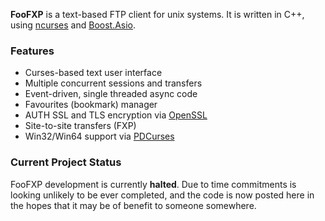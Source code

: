 **FooFXP** is a text-based FTP client for unix systems. It is written in C++, using [ncurses](http://www.gnu.org/software/ncurses/) and [Boost.Asio](www.boost.org/libs/asio/).

### Features

* Curses-based text user interface
* Multiple concurrent sessions and transfers
* Event-driven, single threaded async code
* Favourites (bookmark) manager
* AUTH SSL and TLS encryption via [OpenSSL](http://www.openssl.org/)
* Site-to-site transfers (FXP)
* Win32/Win64 support via [PDCurses](http://gnuwin32.sourceforge.net/packages/pdcurses.htm)

### Current Project Status

FooFXP development is currently **halted**. Due to time commitments is looking unlikely to be ever completed, and the code is now posted here in the hopes that it may be of benefit to someone somewhere.